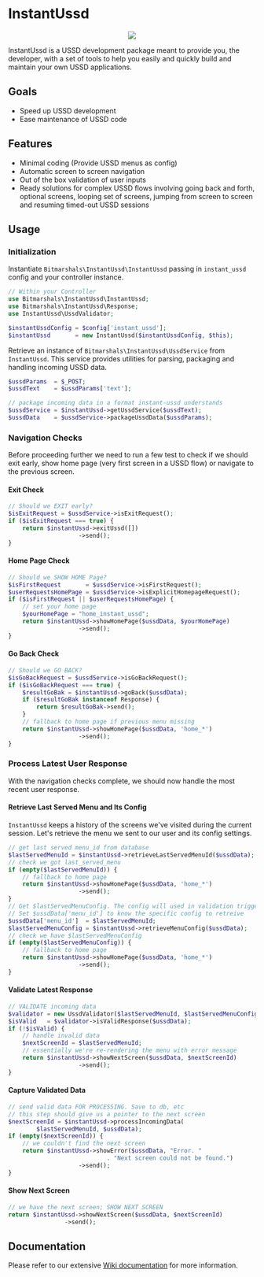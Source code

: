 # InstantUssd

<p align="center"><img src="https://avatars1.githubusercontent.com/u/30041331?v=4&s=80"></p>

InstantUssd is a USSD development package meant to provide you, the developer, with a set of tools to help you easily and quickly build and maintain your own USSD applications.

## Goals

- Speed up USSD development
- Ease maintenance of USSD code

## Features

- Minimal coding (Provide USSD menus as config)
- Automatic screen to screen navigation
- Out of the box validation of user inputs
- Ready solutions for complex USSD flows involving going back and forth,
optional screens, looping set of screens,  jumping from screen to screen and 
resuming timed-out USSD sessions

## Usage

### Initialization

Instantiate `Bitmarshals\InstantUssd\InstantUssd` passing in `instant_ussd` config and your controller instance.

```php
// Within your Controller
use Bitmarshals\InstantUssd\InstantUssd;
use Bitmarshals\InstantUssd\Response;
use InstantUssd\UssdValidator;

$instantUssdConfig = $config['instant_ussd'];
$instantUssd       = new InstantUssd($instantUssdConfig, $this);

```

Retrieve an instance of `Bitmarshals\InstantUssd\UssdService` from `InstantUssd`. This service provides utilities for parsing, packaging and handling incoming USSD data.

```php
$ussdParams  = $_POST;
$ussdText    = $ussdParams['text'];

// package incoming data in a format instant-ussd understands
$ussdService = $instantUssd->getUssdService($ussdText);
$ussdData    = $ussdService->packageUssdData($ussdParams);

```
### Navigation Checks

Before proceeding further we need to run a few test to check if we should exit early, show home page (very first screen in a USSD flow) or navigate to the previous screen.

#### Exit Check
```php
// Should we EXIT early?
$isExitRequest = $ussdService->isExitRequest();
if ($isExitRequest === true) {
    return $instantUssd->exitUssd([])
                    ->send();
}
```
#### Home Page Check

```php
// Should we SHOW HOME Page?
$isFirstRequest       = $ussdService->isFirstRequest();
$userRequestsHomePage = $ussdService->isExplicitHomepageRequest();
if ($isFirstRequest || $userRequestsHomePage) {
    // set your home page
    $yourHomePage = "home_instant_ussd";
    return $instantUssd->showHomePage($ussdData, $yourHomePage)
                    ->send();
}
```
#### Go Back Check
```php
// Should we GO BACK?
$isGoBackRequest = $ussdService->isGoBackRequest();
if ($isGoBackRequest === true) {
    $resultGoBak = $instantUssd->goBack($ussdData);
    if ($resultGoBak instanceof Response) {
        return $resultGoBak->send();
    }
    // fallback to home page if previous menu missing
    return $instantUssd->showHomePage($ussdData, 'home_*')
                    ->send();
}
```
### Process Latest User Response

With the navigation checks complete, we should now handle the most recent user response.

#### Retrieve Last Served Menu and Its Config

`InstantUssd` keeps a history of the screens we've visited during the current session. Let's retrieve the menu we sent to our user and its config settings.

```php
// get last served menu_id from database
$lastServedMenuId = $instantUssd->retrieveLastServedMenuId($ussdData);
// check we got last_served_menu
if (empty($lastServedMenuId)) {
    // fallback to home page
    return $instantUssd->showHomePage($ussdData, 'home_*')
                    ->send();
}
// Get $lastServedMenuConfig. The config will used in validation trigger below
// Set $ussdData['menu_id'] to know the specific config to retreive
$ussdData['menu_id']  = $lastServedMenuId;
$lastServedMenuConfig = $instantUssd->retrieveMenuConfig($ussdData);
// check we have $lastServedMenuConfig
if (empty($lastServedMenuConfig)) {
    // fallback to home page
    return $instantUssd->showHomePage($ussdData, 'home_*')
                    ->send();
}
```
#### Validate Latest Response
```php
// VALIDATE incoming data
$validator = new UssdValidator($lastServedMenuId, $lastServedMenuConfig);
$isValid   = $validator->isValidResponse($ussdData);
if (!$isValid) {
    // handle invalid data
    $nextScreenId = $lastServedMenuId;
    // essentially we're re-rendering the menu with error message
    return $instantUssd->showNextScreen($ussdData, $nextScreenId)
                    ->send();
}
```
#### Capture Validated Data
```php
// send valid data FOR PROCESSING. Save to db, etc
// this step should give us a pointer to the next screen
$nextScreenId = $instantUssd->processIncomingData(
        $lastServedMenuId, $ussdData);
if (empty($nextScreenId)) {
    // we couldn't find the next screen
    return $instantUssd->showError($ussdData, "Error. "
                            . "Next screen could not be found.")
                    ->send();
}
```
#### Show Next Screen
```php
// we have the next screen; SHOW NEXT SCREEN
return $instantUssd->showNextScreen($ussdData, $nextScreenId)
                ->send();
```

## Documentation

Please refer to our extensive [Wiki documentation](https://github.com/davidbwire/instant-ussd/wiki) for more information.
